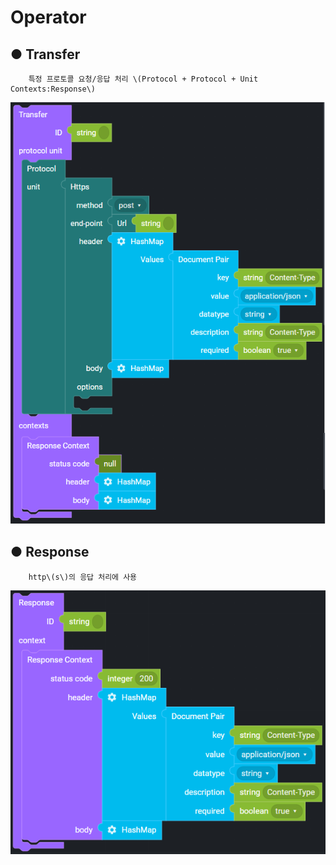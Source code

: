 # Operator

## ● Transfer

        특정 프로토콜 요청/응답 처리 \(Protocol + Protocol + Unit Contexts:Response\)

![](../../../img/assets/image%20%28203%29.png)

## ● Response

        http\(s\)의 응답 처리에 사용

![](../../../img/assets/image%20%28186%29.png)
